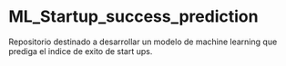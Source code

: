 # ML_Startup_success_prediction
Repositorio destinado a desarrollar un modelo de machine learning que prediga el indice de exito de start ups.
